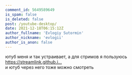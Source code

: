 ```yaml
---
comment_id: 5649589649
is_spam: false
is_deleted: false
post: /youtube-desktop/
date: 2021-12-18T06:15:12Z
author_fullname: 'Evlogiy Sutormin'
author_nickname: 'evlogii'
author_is_anon: false
---
```


<p>ютуб меня и так устраивает, а для стримов я пользуюсь <a href="https://streamlink.github.io/index.html" rel="nofollow noopener" title="https://streamlink.github.io/index.html">https://streamlink.github.i...</a><br>и ютуб через него тоже можно смотреть</p>
